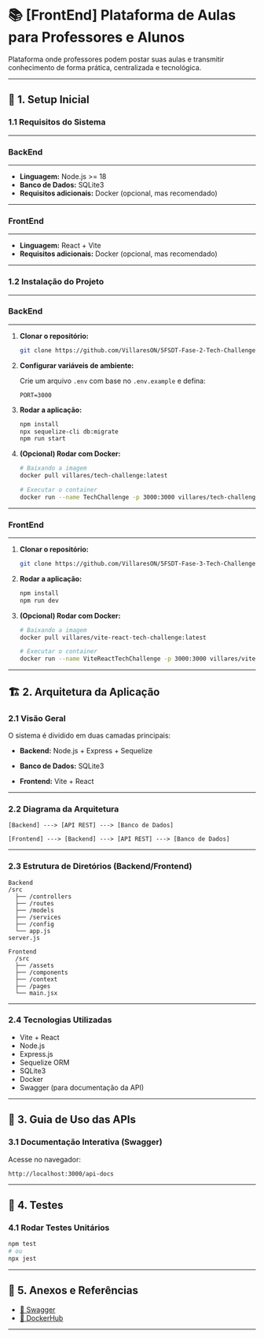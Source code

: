 
# 📚 [FrontEnd] Plataforma de Aulas para Professores e Alunos

Plataforma onde professores podem postar suas aulas e transmitir conhecimento de forma prática, centralizada e tecnológica.

---

## 🧰 1. Setup Inicial

### 1.1 Requisitos do Sistema
----------
### BackEnd
----------
- **Linguagem:** Node.js >= 18  
- **Banco de Dados:** SQLite3  
- **Requisitos adicionais:** Docker (opcional, mas recomendado)
  
----------
### FrontEnd
----------

- **Linguagem:** React + Vite  
- **Requisitos adicionais:** Docker (opcional, mas recomendado)

---

### 1.2 Instalação do Projeto

----------
### BackEnd
----------

1. **Clonar o repositório:**

   ```bash
   git clone https://github.com/VillaresON/5FSDT-Fase-2-Tech-Challenge.git
   ```

2. **Configurar variáveis de ambiente:**

   Crie um arquivo `.env` com base no `.env.example` e defina:

   ```
   PORT=3000
   ```

3. **Rodar a aplicação:**

   ```bash
   npm install
   npx sequelize-cli db:migrate
   npm run start
   ```

4. **(Opcional) Rodar com Docker:**

   ```bash
   # Baixando a imagem
   docker pull villares/tech-challenge:latest

   # Executar o container
   docker run --name TechChallenge -p 3000:3000 villares/tech-challenge:latest
   ```

----------
### FrontEnd
----------

1. **Clonar o repositório:**

   ```bash
   git clone https://github.com/VillaresON/5FSDT-Fase-3-Tech-Challenge.git
   ```

2. **Rodar a aplicação:**

   ```bash
   npm install
   npm run dev
   ```

4. **(Opcional) Rodar com Docker:**

   ```bash
   # Baixando a imagem
   docker pull villares/vite-react-tech-challenge:latest

   # Executar o container
   docker run --name ViteReactTechChallenge -p 3000:3000 villares/vite-react-tech-challenge:latest
   ```


---

## 🏗️ 2. Arquitetura da Aplicação

### 2.1 Visão Geral

O sistema é dividido em duas camadas principais:

- **Backend:** Node.js + Express + Sequelize  
- **Banco de Dados:** SQLite3

- **Frontend:** Vite + React  

---

### 2.2 Diagrama da Arquitetura

```
[Backend] ---> [API REST] ---> [Banco de Dados]
```
```
[Frontend] ---> [Backend] ---> [API REST] ---> [Banco de Dados]
```

---

### 2.3 Estrutura de Diretórios (Backend/Frontend)

```
Backend
/src
  ├── /controllers
  ├── /routes
  ├── /models
  ├── /services
  ├── /config
  └── app.js
server.js
```
```
Frontend
  /src
  ├── /assets
  ├── /components
  ├── /context
  ├── /pages
  └── main.jsx
```

---

### 2.4 Tecnologias Utilizadas
- Vite + React
- Node.js
- Express.js
- Sequelize ORM
- SQLite3
- Docker
- Swagger (para documentação da API)

---

## 🔌 3. Guia de Uso das APIs

### 3.1 Documentação Interativa (Swagger)

Acesse no navegador:

```
http://localhost:3000/api-docs
```

---

## 🧪 4. Testes

### 4.1 Rodar Testes Unitários

```bash
npm test
# ou
npx jest
```

---

## 📎 5. Anexos e Referências

- [🔗 Swagger](http://localhost:3000/api-docs)
- [🔗 DockerHub](https://hub.docker.com/repository/docker/villares/tech-challenge/tags/latest/sha256-fa179b64025b71da37689dfb941c4ddf90e625a438c014239f9c045b0a6c4312)

---
